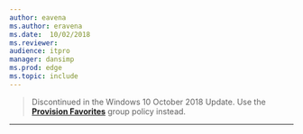 ```yaml
---
author: eavena
ms.author: eravena
ms.date:  10/02/2018
ms.reviewer:
audience: itpro
manager: dansimp
ms.prod: edge
ms.topic: include
---
```


<!-- ## Configure Favorites -->
>Discontinued in the Windows 10 October 2018 Update. Use the **[Provision Favorites](../available-policies.md#provision-favorites)** group policy instead.

<hr>
